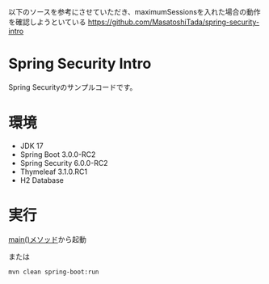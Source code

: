 以下のソースを参考にさせていただき、maximumSessionsを入れた場合の動作を確認しようといている
https://github.com/MasatoshiTada/spring-security-intro

Spring Security Intro
=====================
Spring Securityのサンプルコードです。

# 環境
- JDK 17
- Spring Boot 3.0.0-RC2
- Spring Security 6.0.0-RC2
- Thymeleaf 3.1.0.RC1
- H2 Database

# 実行
[main()メソッド](src/main/java/com/example/springsecurityintro/SpringSecurityIntroApplication.java)から起動

または

```shell
mvn clean spring-boot:run
```
